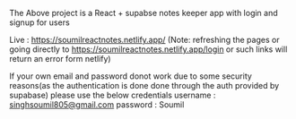 The Above project is a React + supabse notes keeper app with login and signup for users

Live : https://soumilreactnotes.netlify.app/
(Note: refreshing the pages or going directly to https://soumilreactnotes.netlify.app/login or such links will return an error form netlify)

If your own email and password donot work due to some security reasons(as the authentication is done done through the auth provided by supabase) please use the below credentials
username : singhsoumil805@gmail.com
password : Soumil
